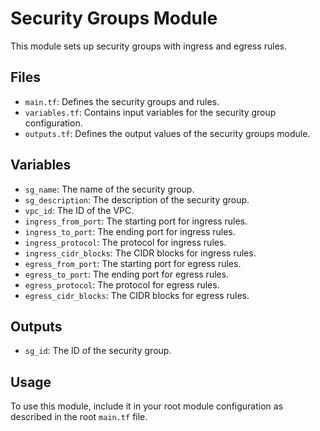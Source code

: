 # Security Groups Module

This module sets up security groups with ingress and egress rules.

## Files

- `main.tf`: Defines the security groups and rules.
- `variables.tf`: Contains input variables for the security group configuration.
- `outputs.tf`: Defines the output values of the security groups module.

## Variables

- `sg_name`: The name of the security group.
- `sg_description`: The description of the security group.
- `vpc_id`: The ID of the VPC.
- `ingress_from_port`: The starting port for ingress rules.
- `ingress_to_port`: The ending port for ingress rules.
- `ingress_protocol`: The protocol for ingress rules.
- `ingress_cidr_blocks`: The CIDR blocks for ingress rules.
- `egress_from_port`: The starting port for egress rules.
- `egress_to_port`: The ending port for egress rules.
- `egress_protocol`: The protocol for egress rules.
- `egress_cidr_blocks`: The CIDR blocks for egress rules.

## Outputs

- `sg_id`: The ID of the security group.

## Usage

To use this module, include it in your root module configuration as described in the root `main.tf` file.
